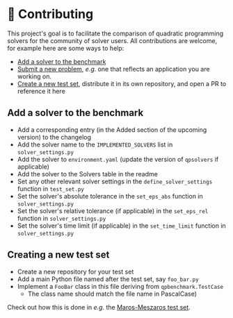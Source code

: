 # 👷 Contributing

This project's goal is to facilitate the comparison of quadratic programming solvers for the community of solver users. All contributions are welcome, for example here are some ways to help:

- [Add a solver to the benchmark](#add-a-solver-to-the-benchmark)
- [Submit a new problem](https://github.com/qpsolvers/qpbenchmark/issues/new?template=new_problem.md), *e.g.* one that reflects an application you are working on.
- [Create a new test set](#creating-a-new-test-set), distribute it in its own repository, and open a PR to reference it here

## Add a solver to the benchmark

- Add a corresponding entry (in the Added section of the upcoming version) to the changelog
- Add the solver name to the `IMPLEMENTED_SOLVERS` list in `solver_settings.py`
- Add the solver to `environment.yaml` (update the version of `qpsolvers` if applicable)
- Add the solver to the Solvers table in the readme
- Set any other relevant solver settings in the `define_solver_settings` function in `test_set.py`
- Set the solver's absolute tolerance in the `set_eps_abs` function in `solver_settings.py`
- Set the solver's relative tolerance (if applicable) in the `set_eps_rel` function in `solver_settings.py`
- Set the solver's time limit (if applicable) in the `set_time_limit` function in `solver_settings.py`

## Creating a new test set

- Create a new repository for your test set
- Add a main Python file named after the test set, say ``foo_bar.py``
- Implement a `FooBar` class in this file deriving from `qpbenchmark.TestCase`
    - The class name should match the file name in PascalCase)

Check out how this is done in *e.g.* the [Maros-Meszaros test set](https://github.com/qpsolvers/maros_meszaros_qpbenchmark).
